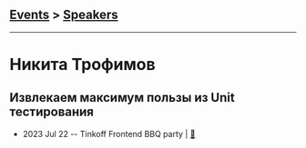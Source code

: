 ## [Events](../README.md) > [Speakers](../speakers.md)
---

# Никита Трофимов

## Извлекаем максимум пользы из Unit тестирования
- 2023 Jul 22 -- Tinkoff Frontend BBQ party  | [:notebook:](https://acdn.tinkoff.ru/static/meetups-talk-a76d9e19-3939-4d8f-98ef-ef27b029fdea/tinkoff_front_meetup_trofimov.pdf)  
